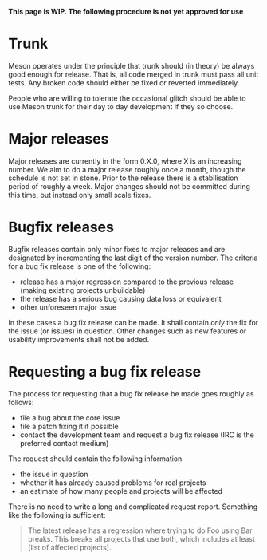 **This page is WIP. The following procedure is not yet approved for use**

# Trunk

Meson operates under the principle that trunk should (in theory) be always good enough for release. That is, all code merged in trunk must pass all unit tests. Any broken code should either be fixed or reverted immediately.

People who are willing to tolerate the occasional glitch should be able to use Meson trunk for their day to day development if they so choose.

# Major releases

Major releases are currently in the form 0.X.0, where X is an increasing number. We aim to do a major release roughly once a month, though the schedule is not set in stone. Prior to the release there is a stabilisation period of roughly a week. Major changes should not be committed during this time, but instead only small scale fixes.

# Bugfix releases

Bugfix releases contain only minor fixes to major releases and are designated by incrementing the last digit of the version number. The criteria for a bug fix release is one of the following:

 - release has a major regression compared to the previous release (making existing projects unbuildable)
 - the release has a serious bug causing data loss or equivalent
 - other unforeseen major issue

In these cases a bug fix release can be made. It shall contain _only_ the fix for the issue (or issues) in question. Other changes such as new features or usability improvements shall not be added.

# Requesting a bug fix release

The process for requesting that a bug fix release be made goes roughly as follows:

 - file a bug about the core issue
 - file a patch fixing it if possible
 - contact the development team and request a bug fix release (IRC is the preferred contact medium)

The request should contain the following information:

 - the issue in question
 - whether it has already caused problems for real projects
 - an estimate of how many people and projects will be affected

There is no need to write a long and complicated request report. Something like the following is sufficient:

> The latest release has a regression where trying to do Foo using Bar breaks. This breaks all projects that use both, which includes at least [list of affected projects].
